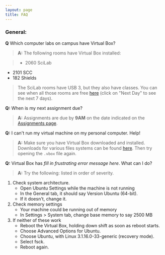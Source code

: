 ```yaml
---
layout: page
title: FAQ
---
```


### General:

**Q** Which computer labs on campus have Virtual Box?
>**A:** The following rooms have Virtual Box installed:  

>* 2060 SciLab
* 2101 SCC
* 182 Shields  

>The SciLab rooms have USB 3, but they also have classes. You can see when all those rooms are free [here](http://computerrooms.ucdavis.edu/rooms/available/) (click on "Next Day" to see the next 7 days).


**Q:** When is my next assignment due?
>**A:** Assignments are due by **9AM** on the date indicated on the [Assignments page](http://jnmaloof.github.io/BIS180L_web/assignments/).


**Q:** I can't run my virtual machine on my personal computer. Help!  
>**A:** Make sure you have Virtual Box downloaded and installed. Downloads for various files systems can be found [here](https://www.virtualbox.org/wiki/Downloads). Then try opening the `.vbox` file again.



**Q:** Virtual Box has *fill in frustrating error message here*. What can I do?
>**A:** Try the following: listed in order of severity.
1. Check system architecture.
	+ Open Ubuntu Settings while the machine is not running
	+ In the General tab, it should say Version Ubuntu (64-bit).
	+ If it doesn't, change it.
2. Check memory settings
	+ Your machine could be running out of memory
	+ In Settings > System tab, change base memory to say 2500 MB
3. If neither of these work
	+ Reboot the Virtual Box, holding down shift as soon as reboot starts.  
	+ Choose Advanced Options for Ubuntu. 
	+ Choose Ubuntu, with Linux 3.1.16.0-33-generic (recovery mode).  
	+ Select fsck. 
	+ Reboot again.
